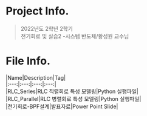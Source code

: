 # Project Info.
  >2022년도 2학년 2학기  
  >전기회로 및 실습2 -시스템 반도체/황성원 교수님  
 
# File Info.
|Name|Description|Tag|  
|:---:|:---:|:---:|:---:|  
|RLC_Series|RLC 직렬회로 특성 모델링|Python 실행파일|  
|RLC_Parallel|RLC 병렬회로 특성 모델링|Python 실행파일|  
|전기회로-BPF설계|발표자료|Power Point Slide|  
